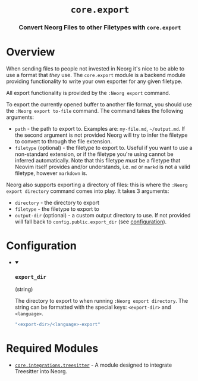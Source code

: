 <div align="center">

# `core.export`

### Convert Neorg Files to other Filetypes with `core.export`





</div>

# Overview

When sending files to people not invested in Neorg it's nice to be able to use a format
that *they* use. The `core.export` module is a backend module providing functionality
to write your own exporter for any given filetype.

All export functionality is provided by the `:Neorg export` command.

To export the currently opened buffer to another file format, you should use the `:Neorg export to-file` command.
The command takes the following arguments:
- `path` - the path to export to. Examples are: `my-file.md`, `~/output.md`.
  If the second argument is not provided Neorg will try to infer the filetype to convert to through
  the file extension.
- `filetype` (optional) - the filetype to export to. Useful if you want to use a non-standard extension, or
  if the filetype you're using cannot be inferred automatically. Note that this filetype *must* be a filetype
  that Neovim itself provides and/or understands, i.e. `md` or `markd` is not a valid filetype, however `markdown` is.

Neorg also supports exporting a directory of files: this is where the `:Neorg export directory` command comes into play.
It takes 3 arguments:
- `directory` - the directory to export
- `filetype` - the filetype to export to
- `output-dir` (optional) - a custom output directory to use. If not provided will fall back to `config.public.export_dir`
  (see [configuration](#configuration)).

# Configuration

* <details open>
  
  <summary><h3><code>export_dir</h3></code> (string)</summary>
  
  <div>
  
  The directory to export to when running `:Neorg export directory`.
  The string can be formatted with the special keys: `<export-dir>` and `<language>`.
  
  </div>
  
  ```lua
  "<export-dir>/<language>-export"
  ```
  
  </details>


# Required Modules

- [`core.integrations.treesitter`](https://github.com/nvim-neorg/neorg/wiki/Treesitter-Integration) - A module designed to integrate Treesitter into Neorg.

